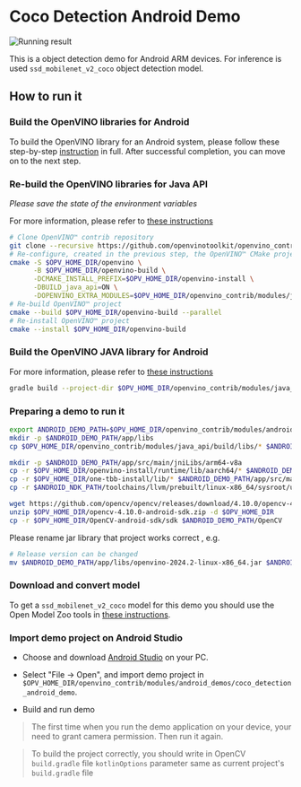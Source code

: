 # Coco Detection Android Demo

![Running result](https://user-images.githubusercontent.com/47499836/189129594-2634e176-5a5b-4051-b713-ae9574a8c3da.png)

This is a object detection demo for Android ARM devices. 
For inference is used `ssd_mobilenet_v2_coco` object detection model.

## How to run it

### Build the OpenVINO libraries for Android

To build the OpenVINO library for an Android system, please follow these step-by-step [instruction](https://github.com/openvinotoolkit/openvino/blob/master/docs/dev/build_android.md) in full. 
After successful completion, you can move on to the next step.

### Re-build the OpenVINO libraries for Java API
_Please save the state of the environment variables_ 

For more information, please refer to [these instructions](../../java_api/README.md)
  ```sh
  # Clone OpenVINO™ contrib repository 
  git clone --recursive https://github.com/openvinotoolkit/openvino_contrib $OPV_HOME_DIR/openvino_contrib
  # Re-configure, created in the previous step, the OpenVINO™ CMake project for Java API
  cmake -S $OPV_HOME_DIR/openvino \
        -B $OPV_HOME_DIR/openvino-build \
        -DCMAKE_INSTALL_PREFIX=$OPV_HOME_DIR/openvino-install \
        -DBUILD_java_api=ON \
        -DOPENVINO_EXTRA_MODULES=$OPV_HOME_DIR/openvino_contrib/modules/java_api
  # Re-build OpenVINO™ project 
  cmake --build $OPV_HOME_DIR/openvino-build --parallel
  # Re-install OpenVINO™ project 
  cmake --install $OPV_HOME_DIR/openvino-build
  ```

### Build the OpenVINO JAVA library for Android
For more information, please refer to [these instructions](../../java_api/README.md)
  ```sh
  gradle build --project-dir $OPV_HOME_DIR/openvino_contrib/modules/java_api
  ```

### Preparing a demo to run it
  ```sh
  export ANDROID_DEMO_PATH=$OPV_HOME_DIR/openvino_contrib/modules/android_demos/coco_detection_android_demo
  mkdir -p $ANDROID_DEMO_PATH/app/libs
  cp $OPV_HOME_DIR/openvino_contrib/modules/java_api/build/libs/* $ANDROID_DEMO_PATH/app/libs/
  
  mkdir -p $ANDROID_DEMO_PATH/app/src/main/jniLibs/arm64-v8a
  cp -r $OPV_HOME_DIR/openvino-install/runtime/lib/aarch64/* $ANDROID_DEMO_PATH/app/src/main/jniLibs/arm64-v8a/
  cp -r $OPV_HOME_DIR/one-tbb-install/lib/* $ANDROID_DEMO_PATH/app/src/main/jniLibs/arm64-v8a/
  cp -r $ANDROID_NDK_PATH/toolchains/llvm/prebuilt/linux-x86_64/sysroot/usr/lib/aarch64-linux-android/libc++_shared.so $ANDROID_DEMO_PATH/app/src/main/jniLibs/arm64-v8a/

  wget https://github.com/opencv/opencv/releases/download/4.10.0/opencv-4.10.0-android-sdk.zip --directory-prefix $OPV_HOME_DIR
  unzip $OPV_HOME_DIR/opencv-4.10.0-android-sdk.zip -d $OPV_HOME_DIR
  cp -r $OPV_HOME_DIR/OpenCV-android-sdk/sdk $ANDROID_DEMO_PATH/OpenCV
  ```

Please rename jar library that project works correct , e.g.
  ```sh
  # Release version can be changed
  mv $ANDROID_DEMO_PATH/app/libs/openvino-2024.2-linux-x86_64.jar $ANDROID_DEMO_PATH/app/libs/openvino-java-api.jar
  ```

### Download and convert model
To get a `ssd_mobilenet_v2_coco` model for this demo you should use the Open Model Zoo tools in [these instructions](https://docs.openvino.ai/2024/omz_tools_downloader.html).

### Import demo project on Android Studio

- Choose and download [Android Studio](https://developer.android.com/studio) on your PC.

- Select "File -> Open", and import demo project in `$OPV_HOME_DIR/openvino_contrib/modules/android_demos/coco_detection_android_demo`.

- Build and run demo

> The first time when you run the demo application on your device, your need to grant camera permission. Then run it again.

> To build the project correctly, you should write in OpenCV `build.gradle` file `kotlinOptions` parameter same as current project's `build.gradle` file
